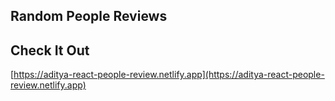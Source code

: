 ## Random People Reviews

## Check It Out

[https://aditya-react-people-review.netlify.app](https://aditya-react-people-review.netlify.app)
